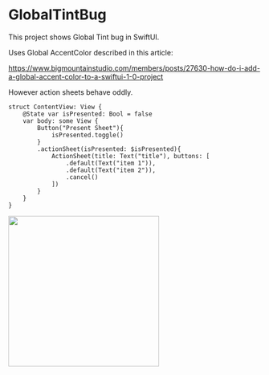 # GlobalTintBug

This project shows Global Tint bug in SwiftUI.

Uses Global AccentColor described in this article:

https://www.bigmountainstudio.com/members/posts/27630-how-do-i-add-a-global-accent-color-to-a-swiftui-1-0-project

However action sheets behave oddly.

```
struct ContentView: View {
    @State var isPresented: Bool = false
    var body: some View {
        Button("Present Sheet"){
            isPresented.toggle()
        }
        .actionSheet(isPresented: $isPresented){
            ActionSheet(title: Text("title"), buttons: [
                .default(Text("item 1")),
                .default(Text("item 2")),
                .cancel()
            ])
        }
    }
}
```

<img src="https://github.com/edwurtle/GlobalTintBug/blob/main/TintBug.gif" width="300" />

